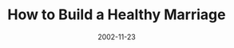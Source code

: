 ---
layout: message
category: message
series: "Do It Yourself"
title: "How to Build a Healthy Marriage"
date: 2002-11-23
audio-description: "Explore our critical ''do it yourself'' project called family."
audio: "http://s3.amazonaws.com/crossroadsaudiomessages/Build Healthy Marriage2.mp3"
audio-title: "How to Build a Healthy Marriage"
audio-duration: "39:46"
---